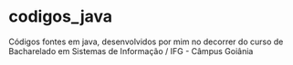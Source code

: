 # codigos_java
Códigos fontes em java, desenvolvidos por mim no decorrer do curso de Bacharelado em Sistemas de Informação / IFG - Câmpus Goiânia

